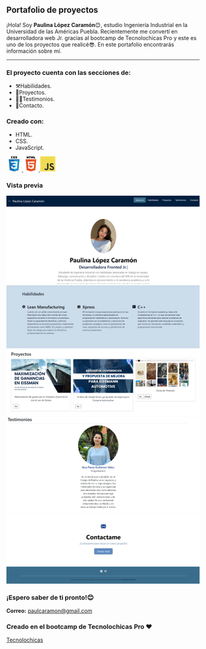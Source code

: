 ## Portafolio de proyectos
¡Hola! Soy **Paulina López Caramón**😊, estudio Ingeniería Industrial en la Universidad de las Américas Puebla. Recientemente me convertí en desarrolladora web Jr. gracias al bootcamp de Tecnolochicas Pro y este es uno de los proyectos que realicé😎. En este portafolio encontrarás información sobre mí. 


______
### El proyecto cuenta con las secciones de:

- ⚒️Habilidades.
- 📓Proyectos.
- 👩🏽Testimonios.
- 📲Contacto.

### Creado con:
- HTML.
- CSS.
- JavaScript.

<a href="https://www.w3schools.com/css/" target="_blank"> <img src="https://raw.githubusercontent.com/devicons/devicon/master/icons/css3/css3-original-wordmark.svg" alt="css3" width="40" height="40"/> </a>
    <a href="https://www.w3.org/html/" target="_blank"> <img src="https://raw.githubusercontent.com/devicons/devicon/master/icons/html5/html5-original-wordmark.svg" alt="html5" width="40" height="40"/> </a>
    <a href="https://developer.mozilla.org/en-US/docs/Web/JavaScript" target="_blank"> <img src="https://raw.githubusercontent.com/devicons/devicon/master/icons/javascript/javascript-original.svg" alt="javascript" width="40" height="40"/> </a>


### Vista previa
![Proyecto](assets/capturaportafolio.png)
![Proyecto](assets/capturaportafolio2.png)
![Proyecto](assets/capturaportafolio3.png)
![Proyecto](assets/capturaportafolio4.png)
![Proyecto](assets/capturaportafolio5.png)

### ¡Espero saber de ti pronto!😊
**Correo:**
[paulcaramon@gmail.com](mailto:paulcaramon@gmail.com)

### Creado en el bootcamp de Tecnolochicas Pro ♥️
[Tecnolochicas](https://tecnolochicas.mx)
